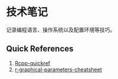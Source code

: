 # 技术笔记

记录编程语言、操作系统以及配置环境等技巧。

## Quick References

1. [Rcpp-quickref](R/Rcpp-quickref.pdf)
2. [r-graphical-parameters-cheatsheet](R/r-graphical-parameters-cheatsheet.pdf)

